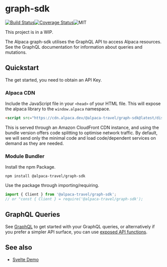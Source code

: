 # graph-sdk

[![Build Status](https://travis-ci.com/AlpacaTravel/graph-sdk.svg?branch=master)](https://travis-ci.com/AlpacaTravel/graph-sdk)[![Coverage Status](https://coveralls.io/repos/github/AlpacaTravel/graph-sdk/badge.svg?branch=master)](https://coveralls.io/github/AlpacaTravel/graph-sdk?branch=master)![MIT](https://img.shields.io/npm/l/@alpaca-travel/graph-sdk)

This project is in a WIP.

The Alpaca graph-sdk utilises the GraphQL API to access Alpaca resources. See the GraphQL documentation for information about queries and mutations.

## Quickstart

The get started, you need to obtain an API Key.

### Alpaca CDN

Include the JavaScript file in your `<head>` of your HTML file. This will expose the alpaca library to the `window.alpaca` namespace.

```html
<script src="https://cdn.alpaca.dev/@alpaca-travel/graph-sdk@latest/dist/bundle.js"></script>
```

This is served through an Amazon CloudFront CDN instance, and using the bundle version offers
code splitting to optimise network traffic. By default, we will send only the minimal code and load code/dependent services on demand as they are needed.

### Module Bundler

Install the npm Package.

```shell
npm install @alpaca-travel/graph-sdk
```

Use the package through importing/requiring.

```javascript
import { Client } from '@alpaca-travel/graph-sdk';
// or "const { Client } = require('@alpaca-travel/graph-sdk');
```

## GraphQL Queries

See [GraphQL](https://github.com/AlpacaTravel/graph-sdk/tree/master/docs/graphql.md) to get started with your GraphQL queries, or alternatively if you prefer a simpler API surface, you can use [exposed API functions](https://github.com/AlpacaTravel/graph-sdk/blob/master/docs/methods.md).

## See also

- [Svelte Demo](https://github.com/AlpacaTravel/graph-sdk-svelte-demo)
